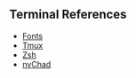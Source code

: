 ## Terminal References

- [Fonts](./fonts.md)
- [Tmux](./tmux.md)
- [Zsh](./zsh.md)
- [nvChad](./nvchad.md)
